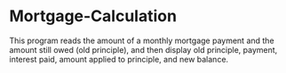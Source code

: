# Mortgage-Calculation
This program reads the amount of a monthly mortgage payment and the amount still owed (old principle), and then display old principle, payment, interest paid, amount applied to principle, and new balance.
